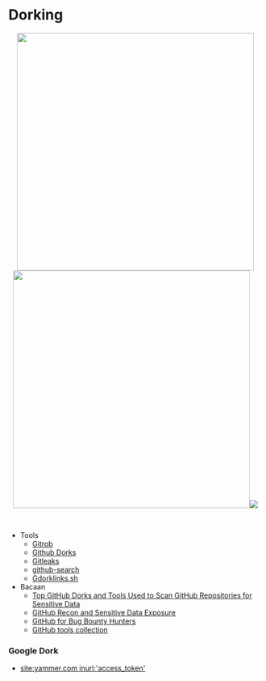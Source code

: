 # Dorking
<p align="center"><img src="https://user-images.githubusercontent.com/52058660/91649439-5204cc80-ea9e-11ea-86aa-59102c5a20bf.png" width="470"> <img src="https://user-images.githubusercontent.com/52058660/91649418-208c0100-ea9e-11ea-9b0d-a642eef06a2b.png" width="470"><img src="https://user-images.githubusercontent.com/52058660/100175682-73d8e880-2f01-11eb-9f09-ea6e3bdfd5a5.png"></p><br>

- Tools
  - [Gitrob](https://michenriksen.com/blog/gitrob-now-in-go/)
  - [Github Dorks](https://github.com/techgaun/github-dorks) 
  - [Gitleaks](https://github.com/zricethezav/gitleaks) 
  - [github-search](https://github.com/gwen001/github-search) 
  - [Gdorklinks.sh](https://gist.github.com/jhaddix/1fb7ab2409ab579178d2a79959909b33)
- Bacaan
  - [Top GitHub Dorks and Tools Used to Scan GitHub Repositories for Sensitive Data](https://securitytrails.com/blog/github-dorks)
  - [GitHub Recon and Sensitive Data Exposure](https://www.youtube.com/watch?v=l0YsEk_59fQ)
  - [GitHub for Bug Bounty Hunters](https://gist.github.com/EdOverflow/922549f610b258f459b219a32f92d10b)
  - [GitHub tools collection](http://10degres.net/github-tools-collection/)

### Google Dork
- [site:yammer.com inurl:'access_token'](https://www.vulnerability-lab.com/get_content.php?id=1003)
